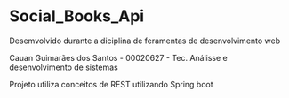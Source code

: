 # Social_Books_Api
Desemvolvido durante a diciplina de feramentas de desenvolvimento web

Cauan Guimarães dos Santos - 00020627 - Tec. Análisse e desenvolvimento de sistemas

Projeto utiliza conceitos de REST utilizando Spring boot
